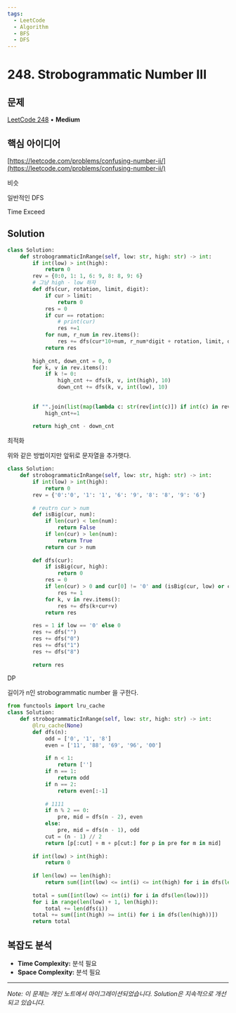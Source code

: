 ```yaml
---
tags:
  - LeetCode
  - Algorithm
  - BFS
  - DFS
---
```


# 248. Strobogrammatic Number III

## 문제

[LeetCode 248](https://leetcode.com/problems/strobogrammatic-number-iii/) • **Medium**

## 핵심 아이디어

[https://leetcode.com/problems/confusing-number-ii/](https://leetcode.com/problems/confusing-number-ii/)

비슷

  

일반적인 DFS

Time Exceed

## Solution

```python
class Solution:
    def strobogrammaticInRange(self, low: str, high: str) -> int:
        if int(low) > int(high):
            return 0
        rev = {0:0, 1: 1, 6: 9, 8: 8, 9: 6}
        # 그냥 high - low 하자
        def dfs(cur, rotation, limit, digit):
            if cur > limit:
                return 0
            res = 0
            if cur == rotation:
                # print(cur)
                res +=1
            for num, r_num in rev.items():
                res += dfs(cur*10+num, r_num*digit + rotation, limit, digit*10)
            return res
        
        high_cnt, down_cnt = 0, 0
        for k, v in rev.items():
            if k != 0:
                high_cnt += dfs(k, v, int(high), 10)
                down_cnt += dfs(k, v, int(low), 10)
        
        
        if "".join(list(map(lambda c: str(rev[int(c)]) if int(c) in rev else c, low[::-1]))) == low:
            high_cnt+=1
        
        return high_cnt - down_cnt
```

  

  

최적화

위와 같은 방법이지만 앞뒤로 문자열을 추가햇다.

```python
class Solution:
    def strobogrammaticInRange(self, low: str, high: str) -> int:
        if int(low) > int(high):
            return 0
        rev = {'0':'0', '1': '1', '6': '9', '8': '8', '9': '6'}
        
        # reutrn cur > num
        def isBig(cur, num):
            if len(cur) < len(num):
                return False
            if len(cur) > len(num):
                return True
            return cur > num
        
        def dfs(cur):
            if isBig(cur, high):
                return 0
            res = 0
            if len(cur) > 0 and cur[0] != '0' and (isBig(cur, low) or cur == low):
                res += 1
            for k, v in rev.items():
                res += dfs(k+cur+v)
            return res
        
        res = 1 if low == '0' else 0
        res += dfs("")
        res += dfs("0")
        res += dfs("1")
        res += dfs("8")
        
        return res
```

  

  

DP

길이가 n인 strobogrammatic number 을 구한다.

```python
from functools import lru_cache
class Solution:
    def strobogrammaticInRange(self, low: str, high: str) -> int:
        @lru_cache(None)
        def dfs(n):
            odd = ['0', '1', '8']
            even = ['11', '88', '69', '96', '00']
            
            if n < 1:
                return ['']
            if n == 1:
                return odd
            if n == 2:
                return even[:-1]
            
            # 1111
            if n % 2 == 0:
                pre, mid = dfs(n - 2), even
            else:
                pre, mid = dfs(n - 1), odd
            cut = (n - 1) // 2
            return [p[:cut] + m + p[cut:] for p in pre for m in mid]
        
        if int(low) > int(high):
            return 0
        
        if len(low) == len(high):
            return sum([int(low) <= int(i) <= int(high) for i in dfs(len(low))])
        
        total = sum([int(low) <= int(i) for i in dfs(len(low))])
        for i in range(len(low) + 1, len(high)):
            total += len(dfs(i))
        total += sum([int(high) >= int(i) for i in dfs(len(high))])
        return total
```

## 복잡도 분석

- **Time Complexity:** 분석 필요
- **Space Complexity:** 분석 필요


---

*Note: 이 문제는 개인 노트에서 마이그레이션되었습니다. Solution은 지속적으로 개선되고 있습니다.*
